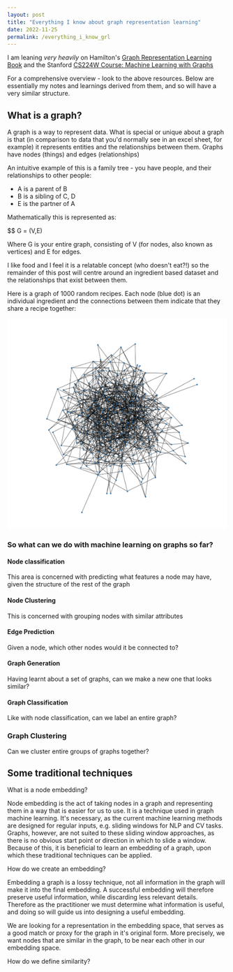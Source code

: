 ```yaml
---
layout: post
title: "Everything I know about graph representation learning"
date: 2022-11-25
permalink: /everything_i_know_grl
---
```


I am leaning _very heavily_ on Hamilton's [Graph Representation Learning Book](https://www.cs.mcgill.ca/~wlh/grl_book/) 
and the Stanford [CS224W Course: Machine Learning with Graphs](https://web.stanford.edu/class/cs224w/)

For a comprehensive overview - look to the above resources.
Below are essentially my notes and learnings derived from them, and so will have a very similar structure.

## What is a graph?

A graph is a way to represent data. 
What is special or unique about a graph is that (in comparison to data that you'd normally see in an excel sheet, for example) it represents entities and the relationships between them. 
Graphs have nodes (things) and edges (relationships)


An intuitive example of this is a family tree - you have people, and their relationships to other people:
- A is a parent of B 
- B is a sibling of C, D
- E is the partner of A

Mathematically this is represented as:

$$ G = (V,E) 

Where G is your entire graph, consisting of V (for nodes, also known as vertices) and E for edges.

I like food and I feel it is a relatable concept (who doesn't eat?!) so the remainder of this post will centre around an ingredient based dataset and the relationships that exist between them.

Here is a graph of 1000 random recipes. Each node (blue dot) is an individual ingredient and the connections between them indicate that they share a recipe together:

![random recipes](/assets/everything_i_know_grl/random_1000_recipes_graph.png)

### So what can we do with machine learning on graphs so far?

#### Node classification

This area is concerned with predicting what features a node may have, given the structure of the rest of the graph

#### Node Clustering

This is concerned with grouping nodes with similar attributes

#### Edge Prediction

Given a node, which other nodes would it be connected to?

#### Graph Generation

Having learnt about a set of graphs, can we make a new one that looks similar?

#### Graph Classification

Like with node classification, can we label an entire graph?

### Graph Clustering

Can we cluster entire groups of graphs together?

## Some traditional techniques


What is a node embedding?

Node embedding is the act of taking nodes in a graph and representing them in a way that is easier for us to use. It is a technique used in graph machine learning. It's necessary, as the current machine learning methods are designed for regular inputs, e.g. sliding windows for NLP and CV tasks. Graphs, however, are not suited to these sliding window approaches, as there is no obvious start point or direction in which to slide a window. Because of this, it is beneficial to learn an embedding of a graph, upon which these traditional techniques can be applied.

How do we create an embedding?

Embedding a graph is a lossy technique, not all information in the graph will make it into the final embedding. A successful embedding will therefore preserve useful information, while discarding less relevant details. Therefore as the practitioner we must determine what information is useful, and doing so will guide us into designing a useful embedding.

We are looking for a representation in the embedding space, that serves as a good match or proxy for the graph in it's original form. More precisely, we want nodes that are similar in the graph, to be near each other in our embedding space.

How do we define similarity?
